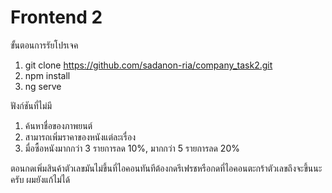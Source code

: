 # Frontend 2

ขั้นตอนการรัยโปรเจค
1. git clone https://github.com/sadanon-ria/company_task2.git
2. npm install
3. ng serve

ฟังก์ชันที่ไม่มี
1. ค้นหาชื่อของภาพยนต์
2. สามารถเพิ่มราคาของหนังแต่ละเรื่อง
3. มื่อซื้อหนังมากกว่า 3 รายการลด 10%, มากกว่า 5 รายการลด 20%

ตอนกดเพิ่มสินค้าตัวเลขมันไม่ขึ้นที่ไอคอนทันทีต้องกดรีเฟรชหรือกดที่ไอคอนตะกร้าตัวเลขถึงจะขึ้นนะครับ ผมยังแก้ไม่ได้
